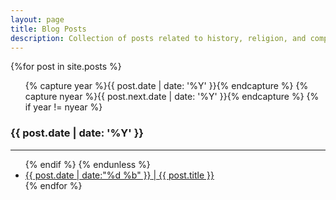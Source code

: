 ```yaml
---
layout: page
title: Blog Posts
description: Collection of posts related to history, religion, and computers
---
```

<section id="archive">
  <!-- <h3>This year's posts</h3> -->
  <!-- <hr> -->
    {%for post in site.posts %}
    <!-- {% unless post.next %} -->
      <ul class="post-list">
      <!-- {% else %} -->
      {% capture year %}{{ post.date | date: '%Y' }}{% endcapture %}
      {% capture nyear %}{{ post.next.date | date: '%Y' }}{% endcapture %}
      {% if year != nyear %}
      </ul>
      <h3>{{ post.date | date: '%Y' }}</h3>
      <hr>
      <ul class="post-list">
        {% endif %}
        {% endunless %}
      <li><a href="{{ post.url }}"><time>{{ post.date | date:"%d %b" }}</time> | {{ post.title }}</a></li>
	  {% endfor %}
	  </ul>
</section>